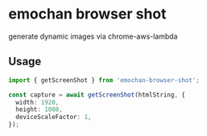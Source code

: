 # emochan browser shot

generate dynamic images via chrome-aws-lambda

## Usage

```ts
import { getScreenShot } from 'emochan-browser-shot';

const capture = await getScreenShot(htmlString, {
  width: 1920,
  height: 1008,
  deviceScaleFactor: 1,
});
```